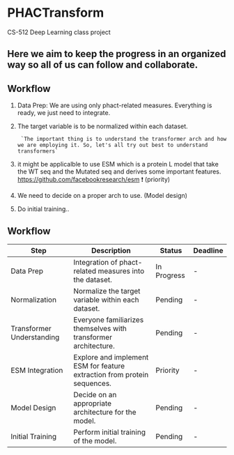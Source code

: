 # PHACTransform
CS-512 Deep Learning class project


## Here we aim to keep the progress in an organized way so all of us can follow and collaborate. 


## Workflow

1. Data Prep: We are using only phact-related measures. Everything is ready, we just need to integrate.
2. The target variable is to be normalized within each dataset.

        `The important thing is to understand the transformer arch and how we are employing it. So, let's all try out best to understand transformers`
3. it might be applicalble to use ESM which is a protein L model that take the WT seq and the Mutated seq and derives some important features. https://github.com/facebookresearch/esm ❗ (priority)
4. We need to decide on a proper arch to use. (Model design)
5. Do initial training..


## Workflow

| Step          | Description                                                                   | Status       | Deadline     |
|---------------|-------------------------------------------------------------------------------|--------------|--------------|
| Data Prep     | Integration of phact-related measures into the dataset.                       | In Progress | -            |
| Normalization | Normalize the target variable within each dataset.                            | Pending      | -            |
| Transformer Understanding | Everyone familiarizes themselves with transformer architecture.        | Pending      | -            |
| ESM Integration | Explore and implement ESM for feature extraction from protein sequences.   | Priority     | -            |
| Model Design  | Decide on an appropriate architecture for the model.                          | Pending      | -            |
| Initial Training | Perform initial training of the model.                                        | Pending      | -            |

